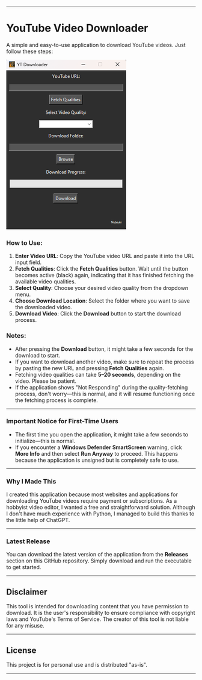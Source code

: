 
---

# YouTube Video Downloader

A simple and easy-to-use application to download YouTube videos. Just follow these steps:

![Downloader](ytdownloader.png)

### How to Use:
1. **Enter Video URL**: Copy the YouTube video URL and paste it into the URL input field.
2. **Fetch Qualities**: Click the **Fetch Qualities** button. Wait until the button becomes active (black) again, indicating that it has finished fetching the available video qualities.
3. **Select Quality**: Choose your desired video quality from the dropdown menu.
4. **Choose Download Location**: Select the folder where you want to save the downloaded video.
5. **Download Video**: Click the **Download** button to start the download process.

### Notes:
- After pressing the **Download** button, it might take a few seconds for the download to start.
- If you want to download another video, make sure to repeat the process by pasting the new URL and pressing **Fetch Qualities** again.
- Fetching video qualities can take **5–20 seconds**, depending on the video. Please be patient.
- If the application shows "Not Responding" during the quality-fetching process, don't worry—this is normal, and it will resume functioning once the fetching process is complete.

---

### Important Notice for First-Time Users  
- The first time you open the application, it might take a few seconds to initialize—this is normal.  
- If you encounter a **Windows Defender SmartScreen** warning, click **More Info** and then select **Run Anyway** to proceed. This happens because the application is unsigned but is completely safe to use.  

---

### Why I Made This
I created this application because most websites and applications for downloading YouTube videos require payment or subscriptions. As a hobbyist video editor, I wanted a free and straightforward solution. Although I don't have much experience with Python, I managed to build this thanks to the little help of ChatGPT.

---

### Latest Release
You can download the latest version of the application from the **Releases** section on this GitHub repository. Simply download and run the executable to get started.

---
## Disclaimer
This tool is intended for downloading content that you have permission to download. It is the user's responsibility to ensure compliance with copyright laws and YouTube's Terms of Service. The creator of this tool is not liable for any misuse.

---
## License
This project is for personal use and is distributed "as-is".

---
